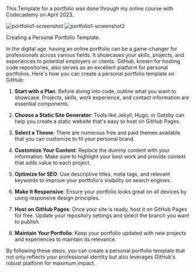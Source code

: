 This Template for a portfolio was done through my online course with Codecademy on April 2023.

![portfolio1-screenshot](https://github.com/dhonaobina/Portfolio_Template/assets/113093370/d531bb56-7cc3-4170-b7fc-e8e6fe6dff59)
![portfolio1-screenshot2](https://github.com/dhonaobina/Portfolio_Template/assets/113093370/ac3be01f-c7b4-433b-8c03-ba2b3b199ae7)

Creating a Personal Portfolio Template.

In the digital age, having an online portfolio can be a game-changer for professionals across various fields. It showcases your skills, projects, and experiences to potential employers or clients. GitHub, known for hosting code repositories, also serves as an excellent platform for personal portfolios. Here's how you can create a personal portfolio template on GitHub:

1. **Start with a Plan**: Before diving into code, outline what you want to showcase. Projects, skills, work experience, and contact information are essential components.

2. **Choose a Static Site Generator**: Tools like Jekyll, Hugo, or Gatsby can help you create a static website that's easy to host on GitHub Pages.

3. **Select a Theme**: There are numerous free and paid themes available that you can customize to fit your personal brand.

4. **Customize Your Content**: Replace the dummy content with your information. Make sure to highlight your best work and provide context that adds value to each project.

5. **Optimize for SEO**: Use descriptive titles, meta tags, and relevant keywords to improve your portfolio's visibility on search engines.

6. **Make It Responsive**: Ensure your portfolio looks great on all devices by using responsive design principles.

7. **Host on GitHub Pages**: Once your site is ready, host it on GitHub Pages for free. Update your repository settings and select the branch you want to publish.

8. **Maintain Your Portfolio**: Keep your portfolio updated with new projects and experiences to maintain its relevance.

By following these steps, you can create a personal portfolio template that not only reflects your professional identity but also leverages GitHub's robust platform for maximum impact.

